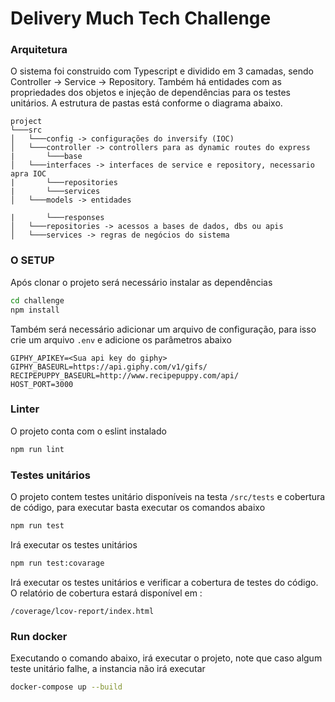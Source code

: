 # Delivery Much Tech Challenge

### Arquitetura

O sistema foi construido com Typescript e dividido em 3 camadas, sendo Controller -> Service -> Repository. Também há entidades com as propriedades dos objetos e injeção de dependências para os testes unitários. A estrutura de pastas está conforme o diagrama abaixo.

```
project
└───src
│   └───config -> configurações do inversify (IOC)
│   └───controller -> controllers para as dynamic routes do express
|   	└───base
│   └───interfaces -> interfaces de service e repository, necessario apra IOC
|   	└───repositories
|   	└───services
│   └───models -> entidades

|   	└───responses
│   └───repositories -> acessos a bases de dados, dbs ou apis
│   └───services -> regras de negócios do sistema
```

### O SETUP

Após clonar o projeto será necessário instalar as dependências

```bash
cd challenge
npm install
```

Também será necessário adicionar um arquivo de configuração, para isso crie um arquivo `.env` e adicione os parâmetros abaixo

```
GIPHY_APIKEY=<Sua api key do giphy>
GIPHY_BASEURL=https://api.giphy.com/v1/gifs/
RECIPEPUPPY_BASEURL=http://www.recipepuppy.com/api/
HOST_PORT=3000
```

### Linter

O projeto conta com o eslint instalado

```bash
npm run lint
```

### Testes unitários

O projeto contem testes unitário disponíveis na testa `/src/tests` e cobertura de código, para executar basta executar os comandos abaixo

```bash
npm run test
```

Irá executar os testes unitários

```bash
npm run test:covarage
```

Irá executar os testes unitários e verificar a cobertura de testes do código. O relatório de cobertura estará disponível em :

```
/coverage/lcov-report/index.html
```

### Run docker

Executando o comando abaixo, irá executar o projeto, note que caso algum teste unitário falhe, a instancia não irá executar

```bash
docker-compose up --build
```
